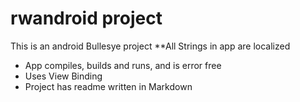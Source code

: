 # rwandroid project 
This is an android Bullesye project
**All Strings in app are localized
* App compiles, builds and runs, and is error free  
* Uses View Binding    
* Project has readme written in Markdown
